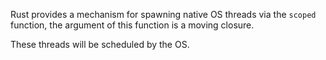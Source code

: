 Rust provides a mechanism for spawning native OS threads via the `scoped`
function, the argument of this function is a moving closure.

These threads will be scheduled by the OS.
